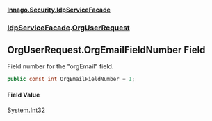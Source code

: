 #### [Innago\.Security\.IdpServiceFacade](../../index.md 'index')
### [IdpServiceFacade](../index.md 'IdpServiceFacade').[OrgUserRequest](index.md 'IdpServiceFacade\.OrgUserRequest')

## OrgUserRequest\.OrgEmailFieldNumber Field

Field number for the "orgEmail" field\.

```csharp
public const int OrgEmailFieldNumber = 1;
```

#### Field Value
[System\.Int32](https://learn.microsoft.com/en-us/dotnet/api/system.int32 'System\.Int32')